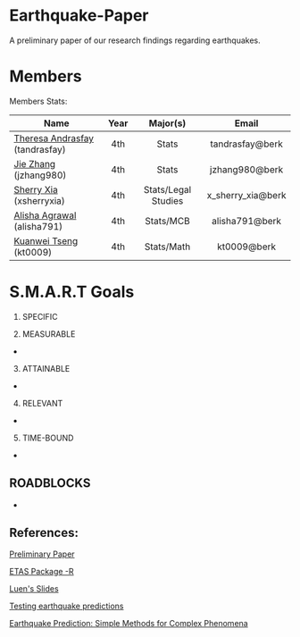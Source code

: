 Earthquake-Paper
================

A preliminary paper of our research findings regarding earthquakes.

Members
=======
Members Stats: 

| Name             | Year  |  Major(s) |Email|
| -------------    |:------:| :-----: |:-----:|
| <a href="https://github.com/tandrasfay">Theresa Andrasfay </a>(tandrasfay)|4th|Stats | tandrasfay@berk |
| <a href="https://github.com/jzhang980">  Jie Zhang</a> (jzhang980)| 4th |  Stats | jzhang980@berk |
| <a href="https://github.com/xsherryxia">Sherry Xia </a>(xsherryxia) | 4th | Stats/Legal Studies | x_sherry_xia@berk|
| <a href="https://github.com/alisha791">Alisha Agrawal </a>(alisha791) | 4th | Stats/MCB| alisha791@berk|
| <a href="https://github.com/kt0009">Kuanwei Tseng </a>(kt0009) | 4th | Stats/Math| kt0009@berk|
S.M.A.R.T Goals
===============
1) SPECIFIC



2) MEASURABLE

- 

3) ATTAINABLE

- 

4) RELEVANT

- 

5) TIME-BOUND

- 

ROADBLOCKS
------------
-

References: 
------------

[Preliminary Paper](https://docs.google.com/document/d/1GxDn_eR12WvWVm5jIIoRZIOqEoRtOQnni9wQE4otgGw/edit)

[ETAS Package -R](http://cran.r-project.org/web/packages/ETAS/ETAS.pdf)

[Luen's Slides](http://www.stat.berkeley.edu/~bradluen/slides.pdf)

[Testing earthquake predictions](http://projecteuclid.org/DPubS?verb=Display&version=1.0&service=UI&handle=euclid.imsc/1207580090&page=record)

[Earthquake Prediction: Simple Methods for Complex Phenomena](http://escholarship.org/uc/item/22p7f44k#page-21)

